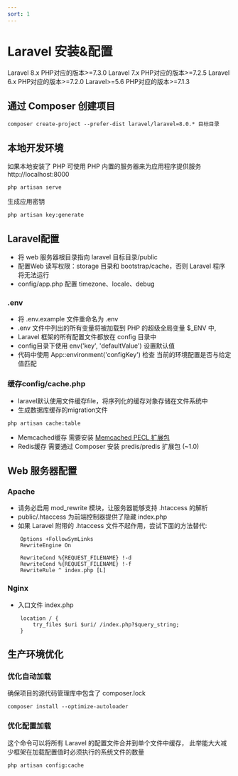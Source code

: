 ```yaml
---
sort: 1
---
```


# Laravel 安装&配置
Laravel 8.x  PHP对应的版本>=7.3.0
Laravel 7.x  PHP对应的版本>=7.2.5
Laravel 6.x  PHP对应的版本>=7.2.0
Laravel>=5.6 PHP对应的版本>=7.1.3

## 通过 Composer 创建项目  

    composer create-project --prefer-dist laravel/laravel=8.0.* 目标目录

## 本地开发环境
如果本地安装了 PHP 可使用 PHP 内置的服务器来为应用程序提供服务 http://localhost:8000

    php artisan serve

生成应用密钥  

    php artisan key:generate

## Laravel配置
* 将 web 服务器根目录指向 laravel 目标目录/public
* 配置Web 读写权限：storage 目录和 bootstrap/cache，否则 Laravel 程序将无法运行
* config/app.php 配置 timezone、locale、debug

### .env  
* 将 .env.example 文件重命名为 .env 
* .env 文件中列出的所有变量将被加载到 PHP 的超级全局变量 $_ENV 中,
* Laravel 框架的所有配置文件都放在 config 目录中
* config目录下使用 env('key', 'defaultValue') 设置默认值
* 代码中使用 App::environment('configKey') 检查 当前的环境配置是否与给定值匹配

### 缓存config/cache.php
* laravel默认使用文件缓存file，将序列化的缓存对象存储在文件系统中
* 生成数据库缓存的migration文件
```
php artisan cache:table 
```
* Memcached缓存 需要安装 [Memcached PECL 扩展包](https://pecl.php.net/package/memcached)
* Redis缓存 需要通过 Composer 安装 predis/predis 扩展包 (~1.0)

## Web 服务器配置
### Apache
* 请务必启用 mod_rewrite 模块，让服务器能够支持 .htaccess 的解析
* public/.htaccess 为前端控制器提供了隐藏 index.php
* 如果 Laravel 附带的 .htaccess 文件不起作用，尝试下面的方法替代:
```
    Options +FollowSymLinks
    RewriteEngine On

    RewriteCond %{REQUEST_FILENAME} !-d
    RewriteCond %{REQUEST_FILENAME} !-f
    RewriteRule ^ index.php [L]
```
### Nginx
* 入口文件 index.php
```
    location / {
        try_files $uri $uri/ /index.php?$query_string;
    }
```
## 生产环境优化
### 优化自动加载
确保项目的源代码管理库中包含了 composer.lock

    composer install --optimize-autoloader
### 优化配置加载
这个命令可以将所有 Laravel 的配置文件合并到单个文件中缓存， 此举能大大减少框架在加载配置值时必须执行的系统文件的数量

    php artisan config:cache

